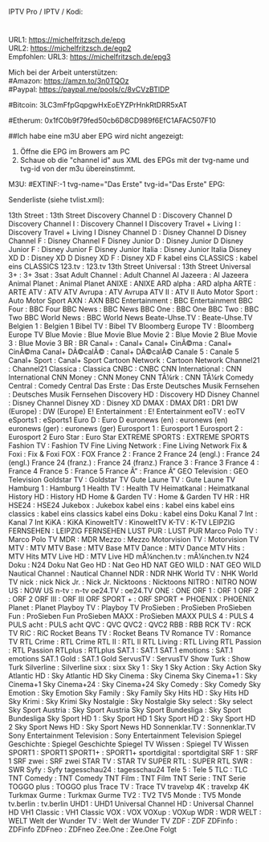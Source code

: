 IPTV Pro / IPTV / Kodi:<br>
<h1 class="code-line" data-line-start=0 data-line-end=1 ><a id="_0"></a></h1>
<p class="has-line-data" data-line-start="1" data-line-end="4">URL1: <a href="https://michelfritzsch.de/epg">https://michelfritzsch.de/epg</a><br>
URL2: <a href="https://michelfritzsch.de/egp2">https://michelfritzsch.de/egp2</a><br>
Empfohlen: URL3: <a href="https://michelfritzsch.de/epg3">https://michelfritzsch.de/epg3</a></p>
<p class="has-line-data" data-line-start="5" data-line-end="8">Mich bei der Arbeit unterstützen:<br>
#Amazon: <a href="https://amzn.to/3n0TQOz">https://amzn.to/3n0TQOz</a><br>
#Paypal: <a href="https://paypal.me/pools/c/8vCVzBTlDP">https://paypal.me/pools/c/8vCVzBTlDP</a></p>
#Bitcoin: 3LC3mFfpGqpgwHxEoEYZPrHnkRtDRR5xAT</p>
#Etherum: 0x1fC0b9f79fed50cb6D8CD989f6EfC1AFAC507F10</p>
</p>

##Ich habe eine m3U aber EPG wird nicht angezeigt:
1. Öffne die EPG im Browers am PC
2. Schaue ob die "channel id" aus XML des EPGs mit der tvg-name und tvg-id von der m3u übereinstimmt.

M3U: #EXTINF:-1 tvg-name="Das Erste" tvg-id="Das Erste"
EPG: <channel id="Das Erste">

<p class="has-line-data" data-line-start="10" data-line-end="349">Senderliste (siehe tvlist.xml):<br>

13th Street : 13th Street
Discovery Channel D : Discovery Channel D
Discovery Channel I : Discovery Channel I
Discovery Travel + Living I : Discovery Travel + Living I
Disney Channel D : Disney Channel D
Disney Channel F : Disney Channel F
Disney Junior D : Disney Junior D
Disney Junior F : Disney Junior F
Disney Junior Italia : Disney Junior Italia
Disney XD D : Disney XD D
Disney XD F : Disney XD F
kabel eins CLASSICS : kabel eins CLASSICS
123.tv : 123.tv
13th Street Universal : 13th Street Universal
3+ : 3+
3sat : 3sat
Adult Channel : Adult Channel
Al Jazeera : Al Jazeera
Animal Planet : Animal Planet
ANIXE : ANIXE
ARD alpha : ARD alpha
ARTE : ARTE
ATV : ATV
ATV Avrupa : ATV Avrupa
ATV II : ATV II
Auto Motor Sport : Auto Motor Sport
AXN : AXN
BBC Entertainment : BBC Entertainment
BBC Four : BBC Four
BBC News : BBC News
BBC One : BBC One
BBC Two : BBC Two
BBC World News : BBC World News
Beate-Uhse.TV : Beate-Uhse.TV
Belgien 1 : Belgien 1
Bibel TV : Bibel TV
Bloomberg Europe TV : Bloomberg Europe TV
Blue Movie : Blue Movie
Blue Movie 2 : Blue Movie 2
Blue Movie 3 : Blue Movie 3
BR : BR
Canal+ : Canal+
Canal+ CinÃ©ma : Canal+ CinÃ©ma
Canal+ DÃ©calÃ© : Canal+ DÃ©calÃ©
Canale 5 : Canale 5
Canal+ Sport : Canal+ Sport
Cartoon Network : Cartoon Network
Channel21 : Channel21
Classica : Classica
CNBC : CNBC
CNN International : CNN International
CNN Money : CNN Money
CNN TÃ¼rk : CNN TÃ¼rk
Comedy Central : Comedy Central
Das Erste : Das Erste
Deutsches Musik Fernsehen : Deutsches Musik Fernsehen
Discovery HD : Discovery HD
Disney Channel : Disney Channel
Disney XD : Disney XD
DMAX : DMAX
DR1 : DR1
DW (Europe) : DW (Europe)
E! Entertainment : E! Entertainment
eoTV : eoTV
eSports1 : eSports1
Euro D : Euro D
euronews (en) : euronews (en)
euronews (ger) : euronews (ger)
Eurosport 1 : Eurosport 1
Eurosport 2 : Eurosport 2
Euro Star : Euro Star
EXTREME SPORTS : EXTREME SPORTS
Fashion TV : Fashion TV
Fine Living Network : Fine Living Network
Fix & Foxi : Fix & Foxi
FOX : FOX
France 2 : France 2
France 24 (engl.) : France 24 (engl.)
France 24 (franz.) : France 24 (franz.)
France 3 : France 3
France 4 : France 4
France 5 : France 5
France Ã” : France Ã”
GEO Television : GEO Television
Goldstar TV : Goldstar TV
Gute Laune TV : Gute Laune TV
Hamburg 1 : Hamburg 1
Health TV : Health TV
Heimatkanal : Heimatkanal
History HD : History HD
Home & Garden TV : Home & Garden TV
HR : HR
HSE24 : HSE24
Jukebox : Jukebox
kabel eins : kabel eins
kabel eins classics : kabel eins classics
kabel eins Doku : kabel eins Doku
Kanal 7 Int : Kanal 7 Int
KiKA : KiKA
KinoweltTV : KinoweltTV
K-TV : K-TV
LEIPZIG FERNSEHEN : LEIPZIG FERNSEHEN
LUST PUR : LUST PUR
Marco Polo TV : Marco Polo TV
MDR : MDR
Mezzo : Mezzo
Motorvision TV : Motorvision TV
MTV : MTV
MTV Base : MTV Base
MTV Dance : MTV Dance
MTV Hits : MTV Hits
MTV Live HD : MTV Live HD
mÃ¼nchen.tv : mÃ¼nchen.tv
N24 Doku : N24 Doku
Nat Geo HD : Nat Geo HD
NAT GEO WILD : NAT GEO WILD
Nautical Channel : Nautical Channel
NDR : NDR
NHK World TV : NHK World TV
nick : nick
Nick Jr. : Nick Jr.
Nicktoons : Nicktoons
NITRO : NITRO
NOW US : NOW US
n-tv : n-tv
oe24.TV : oe24.TV
ONE : ONE
ORF 1 : ORF 1
ORF 2 : ORF 2
ORF III : ORF III
ORF SPORT + : ORF SPORT +
PHOENIX : PHOENIX
Planet : Planet
Playboy TV : Playboy TV
ProSieben : ProSieben
ProSieben Fun : ProSieben Fun
ProSieben MAXX : ProSieben MAXX
PULS 4 : PULS 4
PULS acht : PULS acht
QVC : QVC
QVC2 : QVC2
RBB : RBB
RCK TV : RCK TV
RiC : RiC
Rocket Beans TV : Rocket Beans TV
Romance TV : Romance TV
RTL Crime : RTL Crime
RTL II : RTL II
RTL Living : RTL Living
RTL Passion : RTL Passion
RTLplus : RTLplus
SAT.1 : SAT.1
SAT.1 emotions : SAT.1 emotions
SAT.1 Gold : SAT.1 Gold
ServusTV : ServusTV
Show Turk : Show Turk
Silverline : Silverline
sixx : sixx
Sky 1 : Sky 1
Sky Action : Sky Action
Sky Atlantic HD : Sky Atlantic HD
Sky Cinema : Sky Cinema
Sky Cinema+1 : Sky Cinema+1
Sky Cinema+24 : Sky Cinema+24
Sky Comedy : Sky Comedy
Sky Emotion : Sky Emotion
Sky Family : Sky Family
Sky Hits HD : Sky Hits HD
Sky Krimi : Sky Krimi
Sky Nostalgie : Sky Nostalgie
Sky select : Sky select
Sky Sport Austria : Sky Sport Austria
Sky Sport Bundesliga : Sky Sport Bundesliga
Sky Sport HD 1 : Sky Sport HD 1
Sky Sport HD 2 : Sky Sport HD 2
Sky Sport News HD : Sky Sport News HD
Sonnenklar.TV : Sonnenklar.TV
Sony Entertainment Television : Sony Entertainment Television
Spiegel Geschichte : Spiegel Geschichte
Spiegel TV Wissen : Spiegel TV Wissen
SPORT1 : SPORT1
SPORT1+ : SPORT1+
sportdigital : sportdigital
SRF 1 : SRF 1
SRF zwei : SRF zwei
STAR TV : STAR TV
SUPER RTL : SUPER RTL
SWR : SWR
Syfy : Syfy
tagesschau24 : tagesschau24
Tele 5 : Tele 5
TLC : TLC
TNT Comedy : TNT Comedy
TNT Film : TNT Film
TNT Serie : TNT Serie
TOGGO plus : TOGGO plus
Trace TV : Trace TV
travelxp 4K : travelxp 4K
Turkmax Gurme : Turkmax Gurme
TV2 : TV2
TV5 Monde : TV5 Monde
tv.berlin : tv.berlin
UHD1 : UHD1
Universal Channel HD : Universal Channel HD
VH1 Classic : VH1 Classic
VOX : VOX
VOXup : VOXup
WDR : WDR
WELT : WELT
Welt der Wunder TV : Welt der Wunder TV
ZDF : ZDF
ZDFinfo : ZDFinfo
ZDFneo : ZDFneo
Zee.One : Zee.One
Folgt</p>
